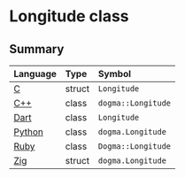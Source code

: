 # Longitude class

## Summary

Language        | Type      | Symbol
:---------------| :-------- | :-------------------------------------------------
[C][]           | struct    | `Longitude`
[C++][]         | class     | `dogma::Longitude`
[Dart][]        | class     | `Longitude`
[Python][]      | class     | `dogma.Longitude`
[Ruby][]        | class     | `Dogma::Longitude`
[Zig][]         | struct    | `dogma.Longitude`

[C]:      https://github.com/dogmatists/dogma.c/blob/master/dogma.h
[C++]:    https://github.com/dogmatists/dogma.cpp/blob/master/dogma.hpp
[Dart]:   https://github.com/dogmatists/dogma.dart/blob/master/lib/src/longitude.dart
[Python]: https://github.com/dogmatists/dogma.py/blob/master/src/dogma/longitude.py
[Ruby]:   https://github.com/dogmatists/dogma.rb/blob/master/lib/dogma/longitude.rb
[Zig]:    https://github.com/dogmatists/dogma.zig/blob/master/dogma.zig
